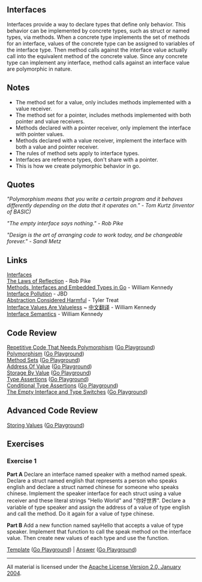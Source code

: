 ## Interfaces

Interfaces provide a way to declare types that define only behavior. This behavior can be implemented by concrete types, such as struct or named types, via methods. When a concrete type implements the set of methods for an interface, values of the concrete type can be assigned to variables of the interface type. Then method calls against the interface value actually call into the equivalent method of the concrete value. Since any concrete type can implement any interface, method calls against an interface value are polymorphic in nature.

## Notes

* The method set for a value, only includes methods implemented with a value receiver.
* The method set for a pointer, includes methods implemented with both pointer and value receivers.
* Methods declared with a pointer receiver, only implement the interface with pointer values.
* Methods declared with a value receiver, implement the interface with both a value and pointer receiver.
* The rules of method sets apply to interface types.
* Interfaces are reference types, don't share with a pointer.
* This is how we create polymorphic behavior in go.

## Quotes

_"Polymorphism means that you write a certain program and it behaves differently depending on the data that it operates on." - Tom Kurtz (inventor of BASIC)_

_"The empty interface says nothing." - Rob Pike_

_"Design is the art of arranging code to work today, and be changeable forever." - Sandi Metz_

## Links

[Interfaces](https://golang.org/doc/effective_go.html#interfaces)    
[The Laws of Reflection](https://blog.golang.org/laws-of-reflection) - Rob Pike    
[Methods, Interfaces and Embedded Types in Go](https://www.ardanlabs.com/blog/2014/05/methods-interfaces-and-embedded-types.html) - William Kennedy    
[Interface Pollution](https://medium.com/@rakyll/interface-pollution-in-go-7d58bccec275) - JBD    
[Abstraction Considered Harmful](https://bravenewgeek.com/abstraction-considered-harmful/) - Tyler Treat    
[Interface Values Are Valueless](https://www.ardanlabs.com/blog/2018/03/interface-values-are-valueless.html) ~ [中文翻译](https://studygolang.com/articles/12802) - William Kennedy    
[Interface Semantics](https://www.ardanlabs.com/blog/2017/07/interface-semantics.html) - William Kennedy    

## Code Review

[Repetitive Code That Needs Polymorphism](example0/example0.go) ([Go Playground](https://play.golang.org/p/Txsuzcpdran))  
[Polymorphism](example1/example1.go) ([Go Playground](https://play.golang.org/p/J7OWzPzV40w))  
[Method Sets](example2/example2.go) ([Go Playground](https://play.golang.org/p/N50ocjUekf3))  
[Address Of Value](example3/example3.go) ([Go Playground](https://play.golang.org/p/w981JSUcVZ2))  
[Storage By Value](example4/example4.go) ([Go Playground](https://play.golang.org/p/6U232Ue_BY0))  
[Type Assertions](example5/example5.go) ([Go Playground](https://play.golang.org/p/f47JMTj2eId))  
[Conditional Type Assertions](example6/example6.go) ([Go Playground](https://play.golang.org/p/9fYc5RyyvVG))  
[The Empty Interface and Type Switches](example7/example7.go) ([Go Playground](https://play.golang.org/p/iyDfKCIQ4S9))  

## Advanced Code Review

[Storing Values](advanced/example1/example1.go) ([Go Playground](https://play.golang.org/p/yDK5lUiPPHW))

## Exercises

### Exercise 1

**Part A** Declare an interface named speaker with a method named speak. Declare a struct named english that represents a person who speaks english and declare a struct named chinese for someone who speaks chinese. Implement the speaker interface for each struct using a value receiver and these literal strings "Hello World" and "你好世界". Declare a variable of type speaker and assign the address of a value of type english and call the method. Do it again for a value of type chinese.

**Part B** Add a new function named sayHello that accepts a value of type speaker. Implement that function to call the speak method on the interface value. Then create new values of each type and use the function.

[Template](exercises/template1/template1.go) ([Go Playground](https://play.golang.org/p/hfC2-yPI9y6)) |
[Answer](exercises/exercise1/exercise1.go) ([Go Playground](https://play.golang.org/p/mN8Fitr8Wts))
___
All material is licensed under the [Apache License Version 2.0, January 2004](http://www.apache.org/licenses/LICENSE-2.0).
